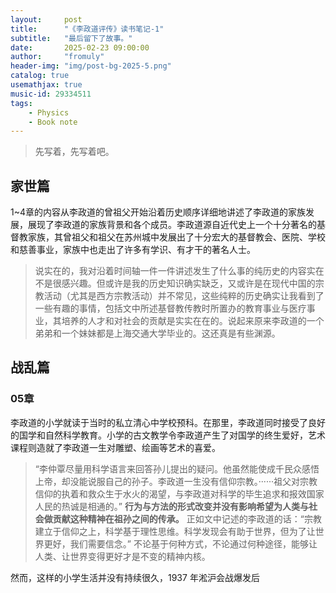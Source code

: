 ```yaml
---
layout:     post
title:      "《李政道评传》读书笔记-1"
subtitle:   "最后留下了故事。"
date:       2025-02-23 09:00:00
author:     "fromuly"
header-img: "img/post-bg-2025-5.png"
catalog: true
usemathjax: true
music-id: 29334511
tags:
    - Physics
    - Book note
---
```


> 先写着，先写着吧。

## 家世篇

1~4章的内容从李政道的曾祖父开始沿着历史顺序详细地讲述了李政道的家族发展，展现了李政道的家族背景和各个成员。李政道源自近代史上一个十分著名的基督教家族，其曾祖父和祖父在苏州城中发展出了十分宏大的基督教会、医院、学校和慈善事业，家族中也走出了许多有学识、有才干的著名人士。

> 说实在的，我对沿着时间轴一件一件讲述发生了什么事的纯历史的内容实在不是很感兴趣。但或许是我的历史知识确实缺乏，又或许是在现代中国的宗教活动（尤其是西方宗教活动）并不常见，这些纯粹的历史确实让我看到了一些有趣的事情，包括文中所述基督教传教时所置办的教育事业与医疗事业，其培养的人才和对社会的贡献是实实在在的。说起来原来李政道的一个弟弟和一个妹妹都是上海交通大学毕业的。这还真是有些渊源。

## 战乱篇

### 05章

李政道的小学就读于当时的私立清心中学校预科。在那里，李政道同时接受了良好的国学和自然科学教育。小学的古文教学令李政道产生了对国学的终生爱好，艺术课程则造就了李政道一生对雕塑、绘画等艺术的喜爱。

> “李仲覃尽量用科学语言来回答孙儿提出的疑问。他虽然能使成千民众感悟上帝，却没能说服自己的孙子。李政道一生没有信仰宗教。······祖父对宗教信仰的执着和救众生于水火的渴望，与李政道对科学的毕生追求和报效国家人民的热诚是相通的。” **行为与方法的形式改变并没有影响希望为人类与社会做贡献这种精神在祖孙之间的传承。** 正如文中记述的李政道的话：“宗教建立于信仰之上，科学基于理性思维。科学发现会有助于世界，但为了让世界更好，我们需要信念。” 不论基于何种方式，不论通过何种途径，能够让人类、让世界变得更好才是不变的精神内核。

然而，这样的小学生活并没有持续很久，1937 年淞沪会战爆发后
